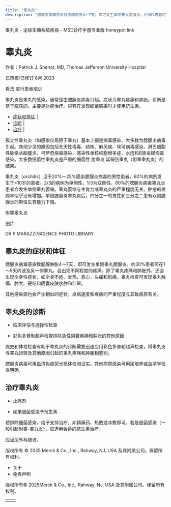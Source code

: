 ```yaml
---
title: "睾丸炎"
description: "腮腺炎病毒感染致腮腺肿胀4～7天，即可发生单侧睾丸腮腺炎。约30%患者可在1～9天内波及另一侧睾丸。会出现不同程度的疼痛。除了睾丸疼痛和肿胀外，还会出现全身性症状，如全身不适、发热、恶心、头痛和肌痛。睾丸检查可发现睾丸触痛、肿大、硬结和阴囊皮肤水肿和红斑。"
---
```


﻿睾丸炎 \- 泌尿生殖系统疾病 \- MSD诊疗手册专业版 honeypot link

# 睾丸炎

作者：Patrick J. Shenot, MD, Thomas Jefferson University Hospital

已审核/已修订 8月 2023

看法 进行患者培训

睾丸炎是睾丸的感染，通常是由腮腺炎病毒引起。症状为睾丸疼痛和肿胀。诊断是基于临床的。主要是对症治疗。只有在发现细菌感染时才使用抗生素。

- [症状和体征](#症状和体征_v1058936_zh) \|
- [诊断](#诊断_v1058940_zh) \|
- [治疗](#治疗_v1058946_zh) \|

孤立性睾丸炎（如感染仅局限于睾丸）基本上都是病毒感染，大多数为腮腺炎病毒引起。其他少见的原因包括先天性梅毒、结核、麻风病、埃可病毒感染、淋巴细胞性脉络丛脑膜炎、柯萨奇病毒感染、感染性单核细胞增多症、水痘和B族虫媒病毒感染。大多数细菌性睾丸炎是严重的细菌性 附睾炎 延伸到睾丸（附睾睾丸炎）的结果。

睾丸炎（orchitis）见于20%～25%感染腮腺炎病毒的男性患者，80%的病例发生于<10岁的患者。2/3的病例为单侧性，1/3为双侧性。60%的腮腺炎病毒睾丸炎患者会发生单侧睾丸萎缩。睾丸萎缩与生育力或睾丸炎的严重程度无关。肿瘤的发病率似乎没有增加。单侧腮腺炎睾丸炎后，四分之一的男性和三分之二患有双侧腮腺炎的男性生育能力下降。

附睾睾丸炎



图片

DR P.MARAZZI/SCIENCE PHOTO LIBRARY

## 睾丸炎的症状和体征

腮腺炎病毒感染致腮腺肿胀4～7天，即可发生单侧睾丸腮腺炎。约30%患者可在1～9天内波及另一侧睾丸。会出现不同程度的疼痛。除了睾丸疼痛和肿胀外，还会出现全身性症状，如全身不适、发热、恶心、头痛和肌痛。睾丸检查可发现睾丸触痛、肿大、硬结和阴囊皮肤水肿和红斑。

其他感染源也会产生相似的症状，发病速度和疾病的严重程度与其致病原有关。

## 睾丸炎的诊断

- 临床评估与选择性检查

- 彩色多普勒超声检查排除急性阴囊疼痛和肿胀的其他原因


病史和体格检查有助于睾丸炎的诊断需要迅速应用彩色多普勒超声检查，将睾丸炎与睾丸扭转及其他原因引起的睾丸疼痛和肿胀相鉴别。

腮腺炎病毒可用血清免疫荧光抗体检测证实。其他病原感染可用尿培养或血清学检查明确。

## 治疗睾丸炎

- 止痛剂

- 如果细菌感染予抗生素


若排除细菌感染，给予支持治疗，如镇痛药、热敷或冰敷即可。若是细菌感染（一般引起附睾-睾丸炎），应选用合适的抗生素治疗。

应泌尿外科随访。



版权所有 © 2025
Merck & Co., Inc., Rahway, NJ, USA 及其附属公司。保留所有权利。

- 关于
- 免责声明

版权所有© 2025Merck & Co., Inc., Rahway, NJ, USA 及其附属公司。保留所有权利。

|     |     |
| --- | --- |
|  |  |